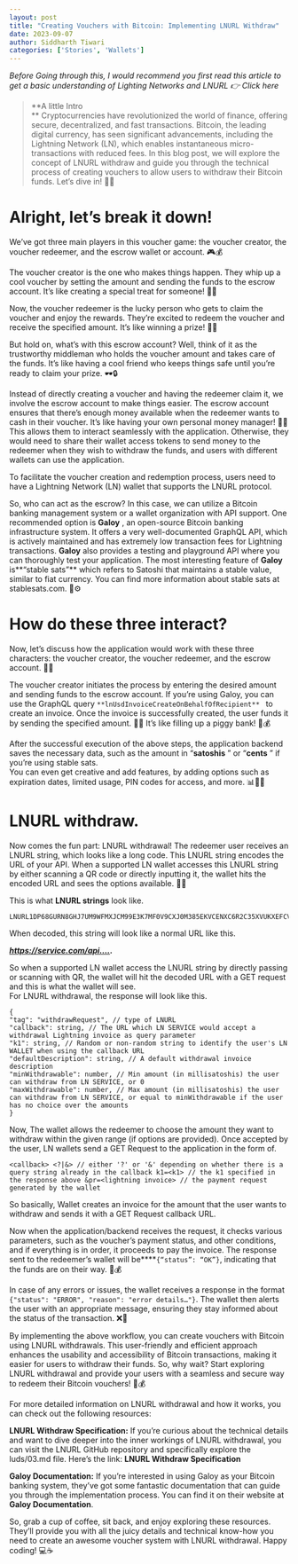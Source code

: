 ```yaml
---
layout: post
title: "Creating Vouchers with Bitcoin: Implementing LNURL Withdraw"
date: 2023-09-07
author: Siddharth Tiwari
categories: ['Stories', 'Wallets']
---
```



 _Before Going through this, I would recommend you first read_ _this_ _article
to get a basic understanding of Lighting Networks and LNURL 👉_ _Click here_

> **A little Intro  
> ** Cryptocurrencies have revolutionized the world of finance, offering
> secure, decentralized, and fast transactions. Bitcoin, the leading digital
> currency, has seen significant advancements, including the Lightning Network
> (LN), which enables instantaneous micro-transactions with reduced fees. In
> this blog post, we will explore the concept of LNURL withdraw and guide you
> through the technical process of creating vouchers to allow users to
> withdraw their Bitcoin funds. Let’s dive in! 🚀💡

# **Alright, let’s break it down!**

We’ve got three main players in this voucher game: the voucher creator, the
voucher redeemer, and the escrow wallet or account. 🎮💰

The voucher creator is the one who makes things happen. They whip up a cool
voucher by setting the amount and sending the funds to the escrow account.
It’s like creating a special treat for someone! 🍭✨

Now, the voucher redeemer is the lucky person who gets to claim the voucher
and enjoy the rewards. They’re excited to redeem the voucher and receive the
specified amount. It’s like winning a prize! 🎁🎉

But hold on, what’s with this escrow account? Well, think of it as the
trustworthy middleman who holds the voucher amount and takes care of the
funds. It’s like having a cool friend who keeps things safe until you’re ready
to claim your prize. 🕶️🔒

Instead of directly creating a voucher and having the redeemer claim it, we
involve the escrow account to make things easier. The escrow account ensures
that there’s enough money available when the redeemer wants to cash in their
voucher. It’s like having your own personal money manager! 💼💸 This allows them
to interact seamlessly with the application. Otherwise, they would need to
share their wallet access tokens to send money to the redeemer when they wish
to withdraw the funds, and users with different wallets can use the
application.

To facilitate the voucher creation and redemption process, users need to have
a Lightning Network (LN) wallet that supports the LNURL protocol.

So, who can act as the escrow? In this case, we can utilize a Bitcoin banking
management system or a wallet organization with API support. One recommended
option is **Galoy** , an open-source Bitcoin banking infrastructure system. It
offers a very well-documented GraphQL API, which is actively maintained and
has extremely low transaction fees for Lightning transactions. **Galoy** also
provides a testing and playground API where you can thoroughly test your
application. The most interesting feature of **Galoy** is**“stable sats”**
which refers to Satoshi that maintains a stable value, similar to fiat
currency. You can find more information about stable sats at stablesats.com.
🏦⚙️

# How do these three interact?

Now, let’s discuss how the application would work with these three characters:
the voucher creator, the voucher redeemer, and the escrow account. 📝🧾

The voucher creator initiates the process by entering the desired amount and
sending funds to the escrow account. If you’re using Galoy, you can use the
GraphQL query `**lnUsdInvoiceCreateOnBehalfOfRecipient** ` to create an
invoice. Once the invoice is successfully created, the user funds it by
sending the specified amount. 💸💼 It’s like filling up a piggy bank! 🐷💰

After the successful execution of the above steps, the application backend
saves the necessary data, such as the amount in “**satoshis** ” or “**cents**
” if you’re using stable sats.  
You can even get creative and add features, by adding options such as
expiration dates, limited usage, PIN codes for access, and more. 📊📅🔢

# LNURL withdraw.

Now comes the fun part: LNURL withdrawal! The redeemer user receives an LNURL
string, which looks like a long code. This LNURL string encodes the URL of
your API. When a supported LN wallet accesses this LNURL string by either
scanning a QR code or directly inputting it, the wallet hits the encoded URL
and sees the options available. 📲🔗

This is what **LNURL strings** look like.

    
    
    LNURL1DP68GURN8GHJ7UM9WFMXJCM99E3K7MF0V9CXJ0M385EKVCENXC6R2C35XVUKXEFCV5MKVV34X5EKZD3EV56NYD3HXQURZEPEXEJXXEPNXSCRVWFNV9NXZCN9XQ6XYEFHVGCXXCMYXYMNSERXFQ5FNS

When decoded, this string will look like a normal URL like this.

**_https://service.com/api.…._**

So when a supported LN wallet access the LNURL string by directly passing or
scanning with QR, the wallet will hit the decoded URL with a GET request and
this is what the wallet will see.  
For LNURL withdrawal, the response will look like this.

    
    
    {  
    "tag": "withdrawRequest", // type of LNURL  
    "callback": string, // The URL which LN SERVICE would accept a withdrawal Lightning invoice as query parameter  
    "k1": string, // Random or non-random string to identify the user's LN WALLET when using the callback URL  
    "defaultDescription": string, // A default withdrawal invoice description  
    "minWithdrawable": number, // Min amount (in millisatoshis) the user can withdraw from LN SERVICE, or 0  
    "maxWithdrawable": number, // Max amount (in millisatoshis) the user can withdraw from LN SERVICE, or equal to minWithdrawable if the user has no choice over the amounts  
    }

Now, The wallet allows the redeemer to choose the amount they want to withdraw
within the given range (if options are provided). Once accepted by the user,
LN wallets send a GET Request to the application in the form of.

`<callback> <?|&> // either '?' or '&' depending on whether there is a query
string already in the callback k1=<k1> // the k1 specified in the response
above &pr=<lightning invoice> // the payment request generated by the wallet`

So basically, Wallet creates an invoice for the amount that the user wants to
withdraw and sends it with a GET Request callback URL.

Now when the application/backend receives the request, it checks various
parameters, such as the voucher’s payment status, and other conditions, and if
everything is in order, it proceeds to pay the invoice. The response sent to
the redeemer’s wallet will be****`{“status”: “OK”}`, indicating that the funds
are on their way. 🔄💰

In case of any errors or issues, the wallet receives a response in the format
`{"status": "ERROR", "reason": "error details…"}`. The wallet then alerts the
user with an appropriate message, ensuring they stay informed about the status
of the transaction. ❌🔔

By implementing the above workflow, you can create vouchers with Bitcoin using
LNURL withdrawals. This user-friendly and efficient approach enhances the
usability and accessibility of Bitcoin transactions, making it easier for
users to withdraw their funds. So, why wait? Start exploring LNURL withdrawal
and provide your users with a seamless and secure way to redeem their Bitcoin
vouchers! 🎉💰

For more detailed information on LNURL withdrawal and how it works, you can
check out the following resources:

**LNURL Withdraw Specification:** If you’re curious about the technical
details and want to dive deeper into the inner workings of LNURL withdrawal,
you can visit the LNURL GitHub repository and specifically explore the
luds/03.md file. Here’s the link: **LNURL Withdraw Specification**

**Galoy Documentation:** If you’re interested in using Galoy as your Bitcoin
banking system, they’ve got some fantastic documentation that can guide you
through the implementation process. You can find it on their website at
**Galoy Documentation**.

So, grab a cup of coffee, sit back, and enjoy exploring these resources.
They’ll provide you with all the juicy details and technical know-how you need
to create an awesome voucher system with LNURL withdrawal. Happy coding! 💻☕️
